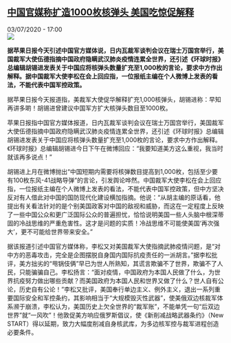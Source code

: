 <!--1593791709000-->
[中国官媒称扩造1000枚核弹头 美国吃惊促解释](http://www.rfi.fr//cn/%E4%B8%AD%E5%9B%BD/20200703-%E4%B8%AD%E5%9B%BD%E5%AE%98%E5%AA%92%E7%A7%B0%E6%89%A9%E9%80%A01000%E6%9E%9A%E6%A0%B8%E5%BC%B9%E5%A4%B4-%E7%BE%8E%E5%9B%BD%E5%90%83%E6%83%8A%E4%BF%83%E8%A7%A3%E9%87%8A)
------

<div>03/07/2020 - 17:00</div><img src="https://s.rfi.fr/media/display/dd5f5168-164d-11ea-92e2-005056a99247/w:310/p:16x9/1-141129110306.jpg"><p><strong>据苹果日报今天引述中国官方媒体说，日内瓦裁军谈判会议在瑞士万国宫举行，美国裁军大使伍德指摘中国政府隐瞒武汉肺炎疫情连累全世界，还引述《环球时报》总编辑胡锡进发表关于中国应将核弹头数量扩充至1,000枚的言论，要求中方作出解释。据中国裁军大使李松在会上回应指，一位报纸主编在个人微博上发表的看法，不能代表中国军控政策。</strong></p><div class="t-content__body u-clearfix"><div class="m-interstitial"></div><p>据苹果日报今天报道指，美裁军大使促华解释扩充1,000核弹头，胡锡进称：早知再讲多啲！胡锡进曾建议中国军方扩大核弹头数目至1000枚。</p><p>苹果日报指中国官方媒体报道，日内瓦裁军谈判会议在瑞士万国宫举行，美国裁军大使伍德指摘中国政府隐瞒武汉肺炎疫情连累全世界，还引述《环球时报》总编辑胡锡进发表关于中国应将核弹头数量扩充至1,000枚的言论，要求中方作出解释。《环球时报》总编辑胡锡进今日下午在微博回应：“我要知道美方这么重视，我当时就该再多说点！”</p><p>胡锡进上月在微博抛出“中国短期内需要将核弹数目提高到1,000枚，包括至少要有100枚东风-41战略导弹”的言论，引发舆论哗然。中国裁军大使李松在会上回应指，一位报纸主编在个人微博上发表的看法，不能代表中国军控政策，但中方坚决反对有人借此对中国的国防现代化建设横加指摘。他说：“从胡主编的原话看，他提出有关看法针对的是个别美国政客对中国的敌视和威胁，而这在一定程度上反映了一些中国公众和更广泛国际公众的普遍担忧，恰恰说明美国一些人头脑中根深蒂固的冷战思维的严重危害性。这才是问题的实质！冷战思维不可能使美国‘再次强大’，更不可能给世界带来安全。”</p><p>据该报道引述中国官方媒体称，李松又对美国裁军大使指摘武肺疫情问题，是“对中方的恶毒攻击，完全是企图摆脱自身国内国际抗疫责任的一派胡言。”据李松批评，美方拙劣的“甩锅伎俩”早已为世人所熟知，其谎言欺骗不了世界，欺骗不了人民，只能骗骗自己。李松扬言：“面对疫情，中国政府为本国人民做了什么，为世界抗疫努力做出哪些贡献？而美国政府为本国人民和世界又做了什么？世人自有公论，历史自有公论！”李松又批评，美国奉行单边主义、例外主义，退出一系列重要国际安全和军控条约，其影响相当于“大规模毁灭性武器”，使美俄双边核裁军体系濒于崩溃，李松认为，美国历史上欠全世界的“裁军账”，不能单凭一句“后双边世界”就“一风吹”！他敦促美方响应俄罗斯倡议，使《新削减战略武器条约》（New START）得以延期，致力大幅度削减自身核武库，为多边核军控与裁军进程创造必要条件。</p><div class="o-self-promo o-self-promo--nl o-self-promo--hidden" data-selfpromo-newsletter></div><div class="o-self-promo o-self-promo--app o-self-promo--hidden" data-selfpromo-app></div></div>
